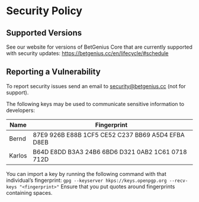 # Security Policy

## Supported Versions

See our website for versions of BetGenius Core that are currently supported with
security updates: https://betgenius.cc/en/lifecycle/#schedule

## Reporting a Vulnerability

To report security issues send an email to security@betgenius.cc (not for support).

The following keys may be used to communicate sensitive information to developers:

| Name | Fingerprint |
|------|-------------|
| Bernd | 87E9 926B E88B 1CF5 CE52  C237 BB69 A5D4 EFBA D8EB |
| Karlos | B64D E8DD B3A3 24B6 6BD6  D321 0AB2 1C61 0718 712D |

You can import a key by running the following command with that individual’s fingerprint: `gpg --keyserver hkps://keys.openpgp.org --recv-keys "<fingerprint>"` Ensure that you put quotes around fingerprints containing spaces.
